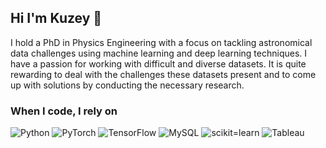 ## Hi I'm Kuzey 👋
I hold a PhD in Physics Engineering with a focus on tackling astronomical data challenges using machine learning and deep learning techniques. I have a passion for working with difficult and diverse datasets. It is quite rewarding to deal with the challenges these datasets present and to come up with solutions by conducting the necessary research.

<h3>When I code, I rely on</h3>
<p>
  <img alt="Python" src="https://img.shields.io/badge/python-3670A0?style=for-the-badge&logo=python&logoColor=ffdd54" />
  <img alt="PyTorch" src="https://img.shields.io/badge/PyTorch-black?style=for-the-badge&logo=PyTorch" />
  <img alt="TensorFlow" src="https://img.shields.io/badge/Tensorflow-red?style=for-the-badge&logo=Tensorflow&logoColor=white" />
  <img alt="MySQL" src="https://shields.io/badge/MySQL-lightgrey?logo=mysql&style=for-the-badge&logoColor=white&labelColor=blue" />
  <img alt="scikit=learn" src="https://img.shields.io/badge/scikit--learn-F7931E?style=for-the-badge&logo=scikit-learn&logoColor=white" />
  <img alt="Tableau" src="https://img.shields.io/badge/Tableau-E97627?style=for-the-badge&logo=Tableau&logoColor=white" />
  


  

  
</p>

<!--
**f-kuzey-edes-huyal/f-kuzey-edes-huyal** is a ✨ _special_ ✨ repository because its `README.md` (this file) appears on your GitHub profile.

Here are some ideas to get you started:

- 🔭 I’m currently working on ...
- 🌱 I’m currently learning ...
- 👯 I’m looking to collaborate on ...
- 🤔 I’m looking for help with ...
- 💬 Ask me about ...
- 📫 How to reach me: ...
- 😄 Pronouns: ...
- ⚡ Fun fact: ...
-->
